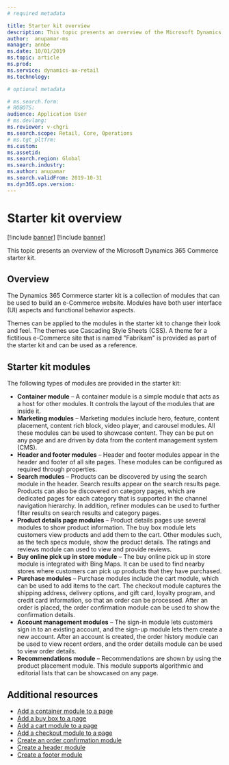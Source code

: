 ```yaml
---
# required metadata

title: Starter kit overview 
description: This topic presents an overview of the Microsoft Dynamics 365 Commerce starter kit.
author:  anupamar-ms
manager: annbe
ms.date: 10/01/2019
ms.topic: article
ms.prod: 
ms.service: dynamics-ax-retail
ms.technology: 

# optional metadata

# ms.search.form: 
# ROBOTS: 
audience: Application User
# ms.devlang: 
ms.reviewer: v-chgri
ms.search.scope: Retail, Core, Operations
# ms.tgt_pltfrm: 
ms.custom: 
ms.assetid: 
ms.search.region: Global
ms.search.industry: 
ms.author: anupamar
ms.search.validFrom: 2019-10-31
ms.dyn365.ops.version: 
---
```


# Starter kit overview

[!include [banner](includes/preview-banner.md)]
[!include [banner](includes/banner.md)]

This topic presents an overview of the Microsoft Dynamics 365 Commerce starter kit.

## Overview

The Dynamics 365 Commerce starter kit is a collection of modules that can be used to build an e-Commerce website. Modules have both user interface (UI) aspects and functional behavior aspects.

Themes can be applied to the modules in the starter kit to change their look and feel. The themes use Cascading Style Sheets (CSS). A theme for a fictitious e-Commerce site that is named "Fabrikam" is provided as part of the starter kit and can be used as a reference.

## Starter kit modules

The following types of modules are provided in the starter kit:

- **Container module** – A container module is a simple module that acts as a host for other modules. It controls the layout of the modules that are inside it.
- **Marketing modules** – Marketing modules include hero, feature, content placement, content rich block, video player, and carousel modules. All these modules can be used to showcase content. They can be put on any page and are driven by data from the content management system (CMS).
- **Header and footer modules** – Header and footer modules appear in the header and footer of all site pages. These modules can be configured as required through properties.
- **Search modules** – Products can be discovered by using the search module in the header. Search results appear on the search results page. Products can also be discovered on category pages, which are dedicated pages for each category that is supported in the channel navigation hierarchy. In addition, refiner modules can be used to further filter results on search results and category pages.
- **Product details page modules** – Product details pages use several modules to show product information. The buy box module lets customers view products and add them to the cart. Other modules such, as the tech specs module, show the product details. The ratings and reviews module can used to view and provide reviews.
- **Buy online pick up in store module** – The buy online pick up in store module is integrated with Bing Maps. It can be used to find nearby stores where customers can pick up products that they have purchased.
- **Purchase modules** – Purchase modules include the cart module, which can be used to add items to the cart. The checkout module captures the shipping address, delivery options, and gift card, loyalty program, and credit card information, so that an order can be processed. After an order is placed, the order confirmation module can be used to show the confirmation details.
- **Account management modules** – The sign-in module lets customers sign in to an existing account, and the sign-up module lets them create a new account. After an account is created, the order history module can be used to view recent orders, and the order details module can be used to view order details.
- **Recommendations module** – Recommendations are shown by using the product placement module. This module supports algorithmic and editorial lists that can be showcased on any page.

## Additional resources

- [Add a container module to a page](add-container-module.md)
- [Add a buy box to a page](add-buy-box.md)
- [Add a cart module to a page](add-cart-module.md)
- [Add a checkout module to a page](add-checkout-module.md)
- [Create an order confirmation module](order-confirmation-module.md)
- [Create a header module](author-header-module.md)
- [Create a footer module](author-footer-module.md)
